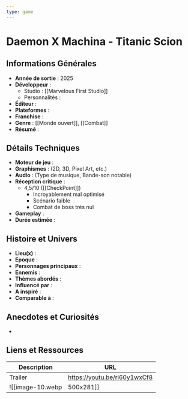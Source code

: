 ```yaml
---
type: game
---
```


# Daemon X Machina - Titanic Scion

## Informations Générales

- **Année de sortie** : 2025
- **Développeur** : 
	- Studio : [[Marvelous First Studio]]
	- Personnalités : 
- **Éditeur** : 
- **Plateformes** : 
- **Franchise** : 
- **Genre** : [[Monde ouvert]], [[Combat]]
- **Résumé** : 

## Détails Techniques
- **Moteur de jeu** : 
- **Graphismes** : (2D, 3D, Pixel Art, etc.)
- **Audio** : (Type de musique, Bande-son notable)
- **Réception critique** : 
	- 4,5/10 ([[CheckPoint]])
		- Incroyablement mal optimisé
		- Scénario faible
		- Combat de boss très nul
- **Gameplay** :
- **Durée estimée** : 

## Histoire et Univers
- **Lieu(x)** : 
- **Epoque** : 
- **Personnages principaux** : 
- **Ennemis** :
- **Thèmes abordés** : 
- **Influencé par** :
- **A inspiré** : 
- **Comparable à** :
## Anecdotes et Curiosités
- 
## Liens et Ressources

| Description | URL                          |
| ----------- | ---------------------------- |
| Trailer     | https://youtu.be/ri60y1wxCf8 |
![[image-10.webp|500x281]]